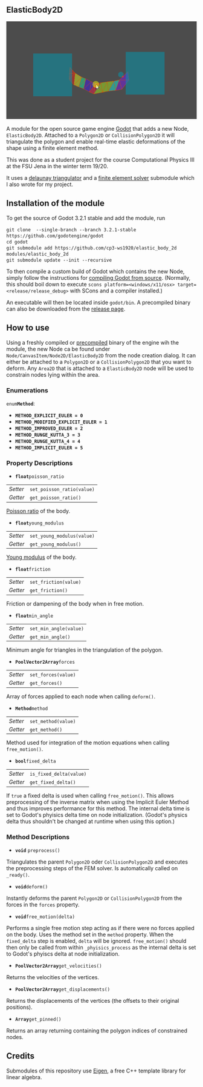 ## ElasticBody2D

![](https://github.com/cp3-ws1920/elastic_body_2d/raw/master/preview.gif)

A module for the open source game engine [Godot](https://github.com/godotengine/godot) that adds a new Node, `ElasticBody2D`. Attached to a `Polygon2D` or `CollisionPolygon2D` it will triangulate the polygon and enable real-time elastic deformations of the shape using a finite element method.

This was done as a student project for the course Computational Physics III at the FSU Jena in the winter term 19/20.

It uses a [delaunay triangulator](https://github.com/cp3-ws1920/triangulator) and a [finite element solver](https://github.com/cp3-ws1920/fem_solver) submodule which I also wrote for my project.

## Installation of the module
To get the source of Godot 3.2.1 stable and add the module, run

```
git clone  --single-branch --branch 3.2.1-stable https://github.com/godotengine/godot
cd godot
git submodule add https://github.com/cp3-ws1920/elastic_body_2d modules/elastic_body_2d
git submodule update --init --recursive
```

To then compile a custom build of Godot which contains the new Node, simply follow the instructions for [compiling Godot from source](http://docs.godotengine.org/en/3.2/development/compiling/). (Normally, this should boil down to execute `scons platform=<windows/x11/osx> target=<release/release_debug>` with SCons and a compiler installed.)

An executable will then be located inside `godot/bin`. A precompiled binary can also be downloaded from the [release page](https://github.com/cp3-ws1920/elastic_body_2d/releases).

## How to use

Using a freshly compiled or [precompiled](https://github.com/cp3-ws1920/elastic_body_2d/releases) binary of the engine wih the module, the new Node ca be found under `Node/CanvasItem/Node2D/ElasticBody2D` from the node creation dialog. It can either be attached to a `Polygon2D` or a `CollisionPolygon2D` that you want to deform. Any `Area2D` that is attached to a `ElasticBody2D` node will be used to constrain nodes lying within the area.

### Enumerations

`enum`**`Method`**:

* **`METHOD_EXPLICIT_EULER = 0`**
* **`METHOD_MODIFIED_EXPLICIT_EULER = 1`**
* **`METHOD_IMPROVED_EULER = 2`**
* **`METHOD_RUNGE_KUTTA_3 = 3`**
* **`METHOD_RUNGE_KUTTA_4 = 4`**
* **`METHOD_IMPLICIT_EULER = 5`**

### Property Descriptions

* **`float`**`poisson_ratio`

|||
|----------|----------------------------|
| *Setter* | `set_poisson_ratio(value)` |
| *Getter* | `get_poisson_ratio()`      |

[Poisson ratio](https://en.wikipedia.org/wiki/Poisson%27s_ratio) of the body.


* **`float`**`young_modulus`

|||
|----------|----------------------------|
| *Setter* | `set_young_modulus(value)` |
| *Getter* | `get_young_modulus()`      |

[Young modulus](https://en.wikipedia.org/wiki/Young%27s_modulus) of the body.

* **`float`**`friction`

|||
|----------|----------------------------|
| *Setter* | `set_friction(value)` |
| *Getter* | `get_friction()`      |

Friction or dampening of the body when in free motion.

* **`float`**`min_angle`

|||
|----------|----------------------------|
| *Setter* | `set_min_angle(value)` |
| *Getter* | `get_min_angle()`      |

Minimum angle for triangles in the triangulation of the polygon.

* **`PoolVector2Array`**`forces`

|||
|----------|----------------------------|
| *Setter* | `set_forces(value)` |
| *Getter* | `get_forces()`      |

Array of forces applied to each node when calling `deform()`.

* **`Method`**`method`

|||
|----------|----------------------------|
| *Setter* | `set_method(value)` |
| *Getter* | `get_method()`      |

Method used for integration of the motion equations when calling `free_motion()`.

* **`bool`**`fixed_delta`

|||
|----------|----------------------------|
| *Setter* | `is_fixed_delta(value)` |
| *Getter* | `get_fixed_delta()`      |

If `true` a fixed delta is used when calling `free_motion()`. This allows preprocessing of the inverse matrix when using the Implicit Euler Method and thus improves performance for this method. The internal delta time is set to Godot's phyisics delta time on node initialization. (Godot's physics delta thus shouldn't be changed at runtime when using this option.)

### Method Descriptions

* **`void`** `preprocess()`

Triangulates the parent `Polygon2D` oder `CollisionPolygon2D` and executes the preprocessing steps of the FEM solver. Is automatically called on `_ready()`.

* **`void`**`deform()`

Instantly deforms the parent `Polygon2D` or `CollisionPolygon2D` from the forces in the `forces` property.

* **`void`**`free_motion(delta)`

Performs a single free motion step acting as if there were no forces applied on the body. Uses the method set in the `method` property. When the `fixed_delta` step is enabled, `delta` will be ignored. `free_motion()` should then only be called from within `_phyisics_process` as the internal delta is set to Godot's phyiscs delta at node initialization.

* **`PoolVector2Array`**`get_velocities()`

Returns the velocities of the vertices.

* **`PoolVector2Array`**`get_displacements()`

Returns the displacements of the vertices (the offsets to their original positions).

* **`Array`**`get_pinned()`

Returns an array returning containing the polygon indices of constrained nodes.

## Credits

Submodules of this repository use [Eigen](http://eigen.tuxfamily.org/index.php?title=Main_Page), a free C++ template library for linear algebra.
